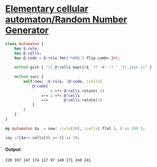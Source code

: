 [1]: https://rosettacode.org/wiki/Elementary_cellular_automaton/Random_Number_Generator

# [Elementary cellular automaton/Random Number Generator][1]

```raku
class Automaton {
    has $.rule;
    has @.cells;
    has @.code = $!rule.fmt('%08b').flip.comb».Int;
 
    method gist { "|{ @!cells.map({+$_ ?? '#' !! ' '}).join }|" }
 
    method succ {
        self.new: :$!rule, :@!code, :cells( 
            @!code[
                    4 «*« @!cells.rotate(-1)
                »+« 2 «*« @!cells
                »+«       @!cells.rotate(1)
            ]
        )
    }
}
 
my Automaton $a .= new: :rule(30), :cells( flat 1, 0 xx 100 );
 
say :2[$a++.cells[0] xx 8] xx 10;
```

#### Output:
```
220 197 147 174 117 97 149 171 240 241
```